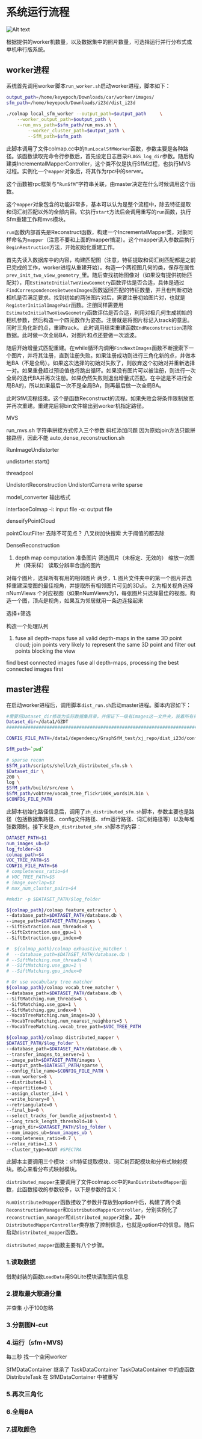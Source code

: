 # 系统运行流程

![Alt text](http://colmap.github.io/_images/incremental-sfm.png "算法流程")

根据提供的worker机数量，以及数据集中的照片数量，可选择运行并行分布式或单机串行版系统。

## worker进程

系统首先调用worker脚本`run_worker.sh`启动worker进程，脚本如下：

```sh
output_path=/home/keyepoch/Downloads/car/worker/images/
sfm_path=/home/keyepoch/Downloads/i23d/dist_i23d
 
./colmap local_sfm_worker --output_path=$output_path     \
	--worker_output_path=$output_path \
	--run_mvs_path=$sfm_path/run_mvs.sh \
        --worker_cluster_path=$output_path \
        --SfM_path=$sfm_path

```

此脚本调用了文件colmap.cc中的`RunLocalSfMWorker`函数，参数主要是各种路径。该函数读取完命令行参数后，首先设定日志目录`FLAGS_log_dir`参数。随后构建类IncrementalMapperController，这个类不仅是执行SfM过程，也执行MVS过程。实例化一个`mapper`对象后，将其作为rpc中的server。

这个函数被rpc框架与`“RunSfM”`字符串关联，由master决定在什么时候调用这个函数。

这个`mapper`对象包含的功能非常多，基本可以认为是整个流程中，除去特征提取和词汇树匹配以外的全部内容。它执行`start`方法后会调用重写的`run`函数，执行Sfm重建工作和mvs模块。

`run`函数内部首先是Reconstruct函数，构建一个IncrementalMapper类，对象同样命名为`mapper`（注意不要和上面的mapper搞混）。这个mapper读入参数后执行`BeginRestruction`方法，开始初始化重建工作。

首先先读入数据库中的内容，构建匹配图（注意，特征提取和词汇树匹配都是之前已完成的工作，worker进程从重建开始）。构造一个两视图几何的类，保存在属性`prev_init_two_view_geometry_`里。随后查找初始图像对（如果没有提供初始匹配对），用`EstimateInitialTwoViewGeometry`函数评估是否合适，具体是通过`FindCorrespondencesBetweenImages`函数返回匹配的特征数量，并且也判断初始相机是否满足要求。找到初始的两张图片对后，需要注册初始图片对，也就是`RegisterInitialImagePair`函数。注册同样需要用`EstimateInitialTwoViewGeometry`函数评估是否合适，利用对极几何生成初始的相机参数，然后构造一个四元数作为姿态。注册就是将图片标记入track的意思。同时三角化新的点，重建track。
此时调用结束重建函数`EndReconstruction`清除数据。此时做一次全局BA，对图片和点还要做一次滤波。

随后开始增量式匹配重建。在while循环内调用`FindNextImages`函数不断搜索下一个图片，并将其注册，直到注册失败。如果注册成功则进行三角化新的点，并做本地BA（不是全局）。如果这次选择的初始对失败了，则放弃这个初始对并重新选择一对。如果重叠超过预设值也将跳出循环。如果没有图片可以被注册，则进行一次全局的迭代BA并再次注册。如果仍然失败则退出增量式匹配。在中途是不进行全局BA的，所以如果最后一次不是全局BA，则再最后做一次全局BA。

此时SfM流程结束。这个是函数Reconstruct的流程。如果失败会将条件限制放宽并再次重建。重建完后将bin文件输出到worker机指定路径。

MVS

run_mvs.sh 字符串拼接方式传入三个参数 斜杠添加问题
因为原始join方法只能拼接路径，因此不能
auto_dense_reconstruction.sh

RunImageUndistorter

undistorter.start()

threadpool

UndistortReconstruction
UndistortCamera
write sparse

model_converter 输出格式

interfaceColmap
-i: input file
-o: output file

denseifyPointCloud

pointCloutFilter 去除不可见点？
八叉树加快搜索
大于阈值的都去除

DenseReconstruction
1. depth map computation
准备图片 筛选图片（未标定、无效的）
缩放一次图片（降采样）
读取分辨率合适的图片

对每个图片，选择所有有用的相邻图片
两步，1. 图片文件夹中的第一个图片并选择重建深度图的最佳视角，并提取所有相邻图片可见的3D点。
2.为相关视角选择 nNumViews 个对应视图（如果nNumViews为1，每张图片只选择最佳的视图。构造一个图，顶点是视角，如果互为邻居就用一条边连接起来

选择+筛选


构造一个处理队列

1. fuse all depth-maps
fuse all valid depth-maps in the same 3D point cloud; join points very likely to represent the same 3D point and filter out points blocking the view

find best connected images
fuse all depth-maps, processing the best connected images first






























































## master进程

在启动worker进程后，调用脚本`dist_run.sh`启动master进程。脚本内容如下：

```sh
#需要将Dataset_dir修改为实际数据集目录，并保证下一级有images这一文件夹，装着所有待重建图片#
Dataset_dir=/data1/GZDT
###################################################################################

CONFIG_FILE_PATH=/data1/dependency/GraphSfM_test/xj_repo/dist_i23d/config.txt

SfM_path=`pwd`

# sparse recon
$SfM_path/scripts/shell/zh_distributed_sfm.sh \
$Dataset_dir \
200 \
log \
$SfM_path/build/src/exe \
$SfM_path/vobtree/vocab_tree_flickr100K_words1M.bin \
$CONFIG_FILE_PATH
```

此脚本初始化路径信息后，调用了`zh_distributed_sfm.sh`脚本，参数主要也是路径（包括数据集路径、config文件路径、sfm运行路径、词汇树路径等）以及每堆张数限制。接下来是`zh_distributed_sfm.sh`脚本的内容：

```sh
DATASET_PATH=$1
num_images_ub=$2
log_folder=$3
colmap_path=$4
VOC_TREE_PATH=$5
CONFIG_FILE_PATH=$6
# completeness_ratio=$4
# VOC_TREE_PATH=$5
# image_overlap=$3
# max_num_cluster_pairs=$4

#mkdir -p $DATASET_PATH/$log_folder

${colmap_path}/colmap feature_extractor \
--database_path=$DATASET_PATH/database.db \
--image_path=$DATASET_PATH/images \
--SiftExtraction.num_threads=8 \
--SiftExtraction.use_gpu=1 \
--SiftExtraction.gpu_index=0

#  ${colmap_path}/colmap exhaustive_matcher \
#  --database_path=$DATASET_PATH/database.db \
# --SiftMatching.num_threads=8 \
# --SiftMatching.use_gpu=1 \
# --SiftMatching.gpu_index=0

# Or use vocabulary tree matcher
${colmap_path}/colmap vocab_tree_matcher \
--database_path=$DATASET_PATH/database.db \
--SiftMatching.num_threads=8 \
--SiftMatching.use_gpu=1 \
--SiftMatching.gpu_index=0 \
--VocabTreeMatching.num_images=30 \
--VocabTreeMatching.num_nearest_neighbors=5 \
--VocabTreeMatching.vocab_tree_path=$VOC_TREE_PATH

${colmap_path}/colmap distributed_mapper \
$DATASET_PATH/$log_folder \
--database_path=$DATASET_PATH/database.db \
--transfer_images_to_server=1 \
--image_path=$DATASET_PATH/images \
--output_path=$DATASET_PATH/sparse \
--config_file_name=$CONFIG_FILE_PATH \
--num_workers=8 \
--distributed=1 \
--repartition=0 \
--assign_cluster_id=1 \
--write_binary=0 \
--retriangulate=0 \
--final_ba=0 \
--select_tracks_for_bundle_adjustment=1 \
--long_track_length_threshold=10 \
--graph_dir=$DATASET_PATH/$log_folder \
--num_images_ub=$num_images_ub \
--completeness_ratio=0.7 \
--relax_ratio=1.3 \
--cluster_type=NCUT #SPECTRA
```

此脚本主要调用三个模块：sift特征提取模块、词汇树匹配模块和分布式映射模块。核心来看分布式映射模块。

`distributed_mapper`主要调用了文件colmap.cc中的`RunDistributedMapper`函数，此函数接收的参数较多，以下是参数的含义：


`RunDistributedMapper`函数接收了参数并存放到option中后，构建了两个类`ReconstructionManager`和`DistributedMapperController`，分别实例化了`reconstruction_manager`和`distributed_mapper`对象，其中`DistributedMapperController`类存放了控制信息，也就是option中的信息。随后启动`distributed_mapper`函数。

`distributed_mapper`函数主要有八个步骤。

### 1.读取数据

借助封装的函数`LoadData`用SQLite模块读取图片信息

### 2.提取最大联通分量

并查集 小于100忽略

### 3.分割图N-cut

### 4.运行（sfm+MVS)

每三秒 找一个空闲worker



SfMDataContainer 继承了 TaskDataContainer
TaskDataContainer 中的虚函数DistributeTask 在 SfMDataContainer 中被重写





### 5.再次三角化

### 6.全局BA

### 7.提取颜色


